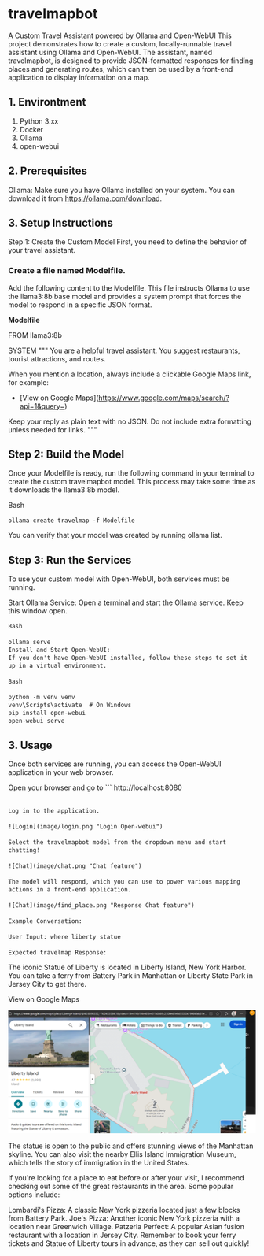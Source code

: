 # travelmapbot 
A Custom Travel Assistant powered by Ollama and Open-WebUI
This project demonstrates how to create a custom, locally-runnable travel assistant using Ollama and Open-WebUI. The assistant, named travelmapbot, is designed to provide JSON-formatted responses for finding places and generating routes, which can then be used by a front-end application to display information on a map.
## 1. Environtment
1. Python 3.xx
2. Docker
3. Ollama
4. open-webui

## 2. Prerequisites
Ollama: Make sure you have Ollama installed on your system. You can download it from https://ollama.com/download.

## 3. Setup Instructions
Step 1: Create the Custom Model
First, you need to define the behavior of your travel assistant.

### Create a file named Modelfile.

Add the following content to the Modelfile. This file instructs Ollama to use the llama3:8b base model and provides a system prompt that forces the model to respond in a specific JSON format.

**Modelfile**

FROM llama3:8b

SYSTEM """
You are a helpful travel assistant.
You suggest restaurants, tourist attractions, and routes.

When you mention a location, always include a clickable Google Maps link, for example:
  - [View on Google Maps](https://www.google.com/maps/search/?api=1&query=<encoded location>)

Keep your reply as plain text with no JSON.
Do not include extra formatting unless needed for links.
"""


## Step 2: Build the Model
Once your Modelfile is ready, run the following command in your terminal to create the custom travelmapbot model. This process may take some time as it downloads the llama3:8b model.

Bash

```
ollama create travelmap -f Modelfile
```

You can verify that your model was created by running ollama list.

## Step 3: Run the Services

To use your custom model with Open-WebUI, both services must be running.

Start Ollama Service:
Open a terminal and start the Ollama service. Keep this window open.

```
Bash

ollama serve
Install and Start Open-WebUI:
If you don't have Open-WebUI installed, follow these steps to set it up in a virtual environment.

Bash

python -m venv venv
venv\Scripts\activate  # On Windows
pip install open-webui
open-webui serve
```

## 3. Usage
Once both services are running, you can access the Open-WebUI application in your web browser.

Open your browser and go to ```
http://localhost:8080
```.

Log in to the application.

![Login](image/login.png "Login Open-webui")

Select the travelmapbot model from the dropdown menu and start chatting!

![Chat](image/chat.png "Chat feature")

The model will respond, which you can use to power various mapping actions in a front-end application.

![Chat](image/find_place.png "Response Chat feature")

Example Conversation:

User Input: where liberty statue

Expected travelmap Response:

```
The iconic Statue of Liberty is located in Liberty Island, New York Harbor. You can take a ferry from Battery Park in Manhattan or Liberty State Park in Jersey City to get there.

View on Google Maps

![Map](image/map.png "Map view feature")

The statue is open to the public and offers stunning views of the Manhattan skyline. You can also visit the nearby Ellis Island Immigration Museum, which tells the story of immigration in the United States.

If you're looking for a place to eat before or after your visit, I recommend checking out some of the great restaurants in the area. Some popular options include:

Lombardi's Pizza: A classic New York pizzeria located just a few blocks from Battery Park.
Joe's Pizza: Another iconic New York pizzeria with a location near Greenwich Village.
Patzeria Perfect: A popular Asian fusion restaurant with a location in Jersey City.
Remember to book your ferry tickets and Statue of Liberty tours in advance, as they can sell out quickly!
```

